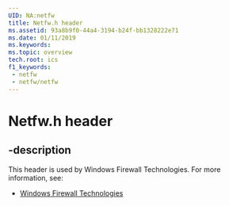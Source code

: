 ```yaml
---
UID: NA:netfw
title: Netfw.h header
ms.assetid: 93a8b9f0-44a4-3194-b24f-bb1328222e71
ms.date: 01/11/2019
ms.keywords: 
ms.topic: overview
tech.root: ics
f1_keywords:
 - netfw
 - netfw/netfw
---
```


# Netfw.h header


## -description

This header is used by Windows Firewall Technologies. For more information, see:

- [Windows Firewall Technologies](../_ics/index.md)

